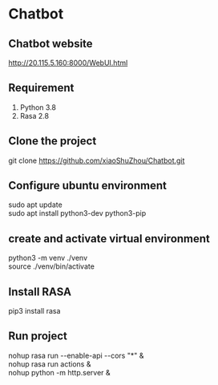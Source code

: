 # Chatbot

## Chatbot website
http://20.115.5.160:8000/WebUI.html

## Requirement
1. Python 3.8
2. Rasa 2.8

## Clone the project
git clone https://github.com/xiaoShuZhou/Chatbot.git

## Configure ubuntu environment
sudo apt update  
sudo apt install python3-dev python3-pip

## create and activate virtual environment
python3 -m venv ./venv  
source ./venv/bin/activate

## Install RASA
pip3 install rasa

## Run project
nohup rasa run --enable-api --cors "*" &  
nohup rasa run actions &  
nohup python -m http.server &
